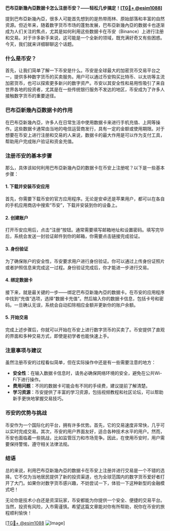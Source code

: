 **巴布亞新幾內亞数据卡怎么注册币安？——轻松几步搞定！[[TG💪+ @esim1088](https://t.me/s/esim1088)]**

提到巴布亞新幾內亞，很多人可能首先想到的是热带雨林、原始部落和丰富的自然资源。但近年来，随着数字货币市场的蓬勃发展，巴布亞新幾內亞的数据卡也逐渐成为人们关注的焦点，尤其是如何利用这些数据卡在币安（Binance）上进行注册和交易。对于许多新手来说，这可能是一个全新的领域，既充满好奇又有些困惑。今天，我们就来详细聊聊这个话题。

### 什么是币安？

首先，让我们简单了解一下币安是什么。币安是全球最大的加密货币交易平台之一，提供多种数字货币的买卖服务。用户可以通过币安购买比特币、以太坊等主流加密货币，也可以探索更多新兴的数字资产。币安以其安全性和易用性吸引了来自世界各地的投资者，尤其是在一些传统银行服务不发达的地区，币安成为了许多人接触数字货币的重要途径。

### 巴布亞新幾內亞数据卡的作用

在巴布亞新幾內亞，许多人在日常生活中使用数据卡来进行手机充值、上网等操作。这些数据卡通常由当地的电信运营商发行，具有一定的金额或使用期限。对于想要在币安上进行注册和交易的人来说，数据卡的最大作用是可以作为支付工具，帮助用户完成账户验证和资金充值。

### 注册币安的基本步骤

那么，具体该如何利用巴布亞新幾內亞的数据卡在币安上注册呢？以下是一些基本步骤：

#### 1. 下载并安装币安应用
首先，你需要下载币安的官方应用程序。无论是安卓还是苹果用户，都可以在各自的手机应用商店中搜索“币安”，下载并安装到你的设备上。

#### 2. 创建账户
打开币安应用后，点击“注册”按钮。通常需要填写邮箱地址和设置密码。填写完毕后，系统会发送一封验证邮件到你的邮箱，你需要点击链接完成验证。

#### 3. 身份验证
为了确保账户的安全性，币安要求用户进行身份验证。你可以通过上传身份证照片或者护照信息来完成这一过程。身份验证完成后，你才能进一步进行交易。

#### 4. 绑定数据卡
接下来，就是最关键的一步——绑定巴布亞新幾內亞的数据卡。在币安的应用程序中找到“充值”选项，选择“数据卡充值”。然后输入你的数据卡信息，包括卡号和密码。一旦确认无误，系统会自动扣除相应金额并更新你的账户余额。

#### 5. 开始交易
完成上述步骤后，你就可以开始在币安上进行数字货币的买卖了。币安提供了直观的界面和多种交易方式，即使是初学者也能快速上手。

### 注意事项与建议

虽然注册币安的过程看似简单，但在实际操作中还是有一些需要注意的地方：

- **安全性**：在输入数据卡信息时，请务必确保网络环境的安全，避免在公共Wi-Fi下进行操作。
- **费用问题**：不同的数据卡可能会有不同的手续费，建议提前了解清楚。
- **学习资源**：币安提供了丰富的学习资源，包括视频教程和社区论坛，可以帮助新手更快地掌握交易技巧。

### 币安的优势与挑战

币安作为一个国际化的平台，拥有许多优势。首先，它的交易速度非常快，几乎可以实时完成交易。其次，币安的用户界面友好，适合各种技术水平的用户。然而，币安也面临着一些挑战，比如监管压力和市场竞争。因此，在使用币安时，用户需要保持警惕，遵守相关法律法规。

### 结语

总的来说，利用巴布亞新幾內亞的数据卡在币安上注册并进行交易是一个不错的选择。它不仅为当地居民提供了新的投资渠道，也为全球范围内的数字货币爱好者打开了大门。如果你对数字货币感兴趣，不妨尝试一下，体验一下这种新型的金融模式吧！

无论你是技术小白还是资深玩家，币安都能为你提供一个安全、便捷的交易平台。当然，投资有风险，入市需谨慎。希望这篇文章能对你有所帮助，祝你在币安的旅程顺利愉快！

[[TG💪+ @esim1088](https://t.me/s/esim1088) ![Image](https://i.postimg.cc/4NQfJmqS/Snipaste-2025-05-13-00-14-12.png)]